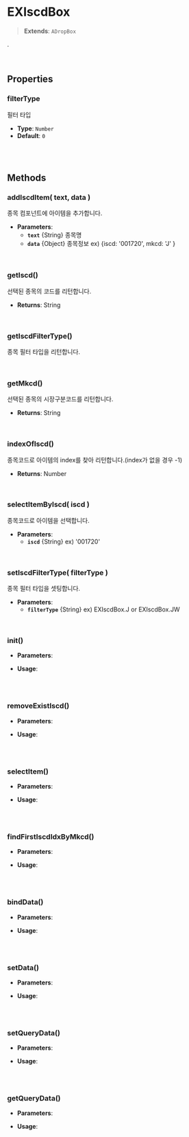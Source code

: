 # EXIscdBox
> **Extends**: `ADropBox`

.

<br/>

## Properties


### filterType

필터 타입

* **Type**: `Number`
* **Default**: `0`

<br/>
<br/>

## Methods

### addIscdItem( text, data )

종목 컴포넌트에 아이템을 추가합니다.

* **Parameters**: 
	* **`text`** {String} 종목명
	* **`data`** {Object} 종목정보 ex) {iscd: '001720', mkcd: 'J' }

<br/>

### getIscd()

선택된 종목의 코드를 리턴합니다.

* **Returns**: String

<br/>

### getIscdFilterType()

종목 필터 타입을 리턴합니다.

<br/>

### getMkcd()

선택된 종목의 시장구분코드를 리턴합니다.

* **Returns**: String

<br/>

### indexOfIscd()

종목코드로 아이템의 index를 찾아 리턴합니다.(index가 없을 경우 -1)

* **Returns**: Number

<br/>

### selectItemByIscd( iscd )

종목코드로 아이템을 선택합니다.

* **Parameters**: 
	* **`iscd`** {String} ex) '001720'

<br/>

### setIscdFilterType( filterType )

종목 필터 타입을 셋팅합니다.

* **Parameters**: 
	* **`filterType`** {String} ex) EXIscdBox.J or EXIscdBox.JW

<br/>

### init()



* **Parameters**: 


* **Usage**: 
```js

```

<br/>

### removeExistIscd()



* **Parameters**: 


* **Usage**: 
```js

```

<br/>

### selectItem()



* **Parameters**: 


* **Usage**: 
```js

```

<br/>

### findFirstIscdIdxByMkcd()



* **Parameters**: 


* **Usage**: 
```js

```

<br/>

### bindData()



* **Parameters**: 


* **Usage**: 
```js

```

<br/>

### setData()



* **Parameters**: 


* **Usage**: 
```js

```

<br/>

### setQueryData()



* **Parameters**: 


* **Usage**: 
```js

```

<br/>

### getQueryData()



* **Parameters**: 


* **Usage**: 
```js

```

<br/>
<br/>
